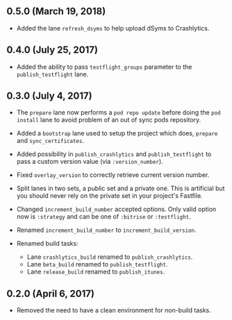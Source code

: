 ## 0.5.0 (March 19, 2018)

* Added the lane `refresh_dsyms` to help upload dSyms to Crashlytics.

## 0.4.0 (July 25, 2017)

* Added the ability to pass `testflight_groups` parameter to the `publish_testflight` lane.

## 0.3.0 (July 4, 2017)

* The `prepare` lane now performs a `pod repo update` before doing the
  `pod install` lane to avoid problem of an out of sync pods repository.

* Added a `bootstrap` lane used to setup the project which does, `prepare` and
  `sync_certificates`.

* Added possibility in `publish_crashlytics` and `publish_testflight` to pass
  a custom version value (via `:version_number`).

* Fixed `overlay_version` to correctly retrieve current version number.

* Split lanes in two sets, a public set and a private one. This is artificial
  but you should never rely on the private set in your project's Fastfile.

* Changed `increment_build_number` accepted options. Only valid option now is
  `:strategy` and can be one of `:bitrise` or `:testflight`.

* Renamed `increment_build_number` to `increment_build_version`.

* Renamed build tasks:
  * Lane `crashlytics_build` renamed to `publish_crashlytics`.
  * Lane `beta_build` renamed to `publish_testflight`.
  * Lane `release_build` renamed to `publish_itunes`.

## 0.2.0 (April 6, 2017)

* Removed the need to have a clean environment for non-build tasks.

